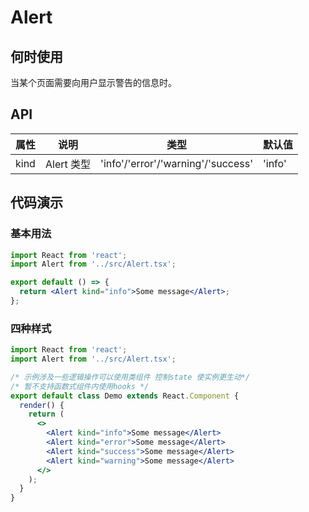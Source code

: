 # Alert

## 何时使用

当某个页面需要向用户显示警告的信息时。

## API

| 属性 | 说明       | 类型                               | 默认值 |
| ---- | ---------- | ---------------------------------- | ------ |
| kind | Alert 类型 | 'info'/'error'/'warning'/'success' | 'info' |

## 代码演示

### 基本用法

```jsx
import React from 'react';
import Alert from '../src/Alert.tsx';

export default () => {
  return <Alert kind="info">Some message</Alert>;
};
```

### 四种样式

```jsx
import React from 'react';
import Alert from '../src/Alert.tsx';

/* 示例涉及一些逻辑操作可以使用类组件 控制state 使实例更生动*/
/* 暂不支持函数式组件内使用hooks */
export default class Demo extends React.Component {
  render() {
    return (
      <>
        <Alert kind="info">Some message</Alert>
        <Alert kind="error">Some message</Alert>
        <Alert kind="success">Some message</Alert>
        <Alert kind="warning">Some message</Alert>
      </>
    );
  }
}
```
